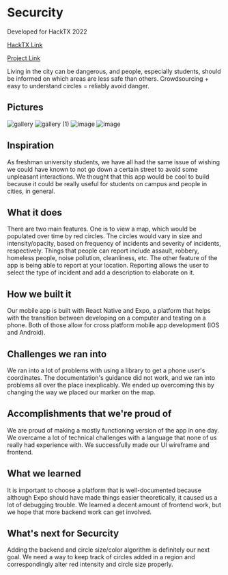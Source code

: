 # Securcity
Developed for HackTX 2022

[HackTX Link](https://hacktx-2022.devpost.com/)

[Project Link](https://devpost.com/software/securcity)

Living in the city can be dangerous, and people, especially students, should be informed on which areas are less safe than others. Crowdsourcing + easy to understand circles = reliably avoid danger.

## Pictures

![gallery](https://user-images.githubusercontent.com/56271444/196045520-72a6a93f-f144-42e8-8f88-1a157b138e8a.jpg)
![gallery (1)](https://user-images.githubusercontent.com/56271444/196045519-b8d90b79-8703-4562-be13-d4eb04aa3b71.jpg)
![image](https://user-images.githubusercontent.com/56271444/196051087-b9a2c2b8-0428-4d12-9e47-64d6fd9d5e00.png)
![image](https://user-images.githubusercontent.com/56271444/196051096-ff2e7d45-ea72-4374-8e7e-4585f3f4400e.png)



## Inspiration
As freshman university students, we have all had the same issue of wishing we could have known to not go down a certain street to avoid some unpleasant interactions. We thought that this app would be cool to build because it could be really useful for students on campus and people in cities, in general.

## What it does
There are two main features. One is to view a map, which would be populated over time by red circles. The circles would vary in size and intensity/opacity, based on frequency of incidents and severity of incidents, respectively. Things that people can report include assault, robbery, homeless people, noise pollution, cleanliness, etc. The other feature of the app is being able to report at your location. Reporting allows the user to select the type of incident and add a description to elaborate on it.

## How we built it
Our mobile app is built with React Native and Expo, a platform that helps with the transition between developing on a computer and testing on a phone. Both of those allow for cross platform mobile app development (IOS and Android).

## Challenges we ran into
We ran into a lot of problems with using a library to get a phone user's coordinates. The documentation's guidance did not work, and we ran into problems all over the place inexplicably. We ended up overcoming this by changing the way we placed our marker on the map.

## Accomplishments that we're proud of
We are proud of making a mostly functioning version of the app in one day. We overcame a lot of technical challenges with a language that none of us really had experience with. We successfully made our UI wireframe and frontend.

## What we learned
It is important to choose a platform that is well-documented because although Expo should have made things easier theoretically, it caused us a lot of debugging trouble. We learned a decent amount of frontend work, but we hope that more backend work can get involved.

## What's next for Securcity
Adding the backend and circle size/color algorithm is definitely our next goal. We need a way to keep track of circles added in a region and correspondingly alter red intensity and circle size properly.
